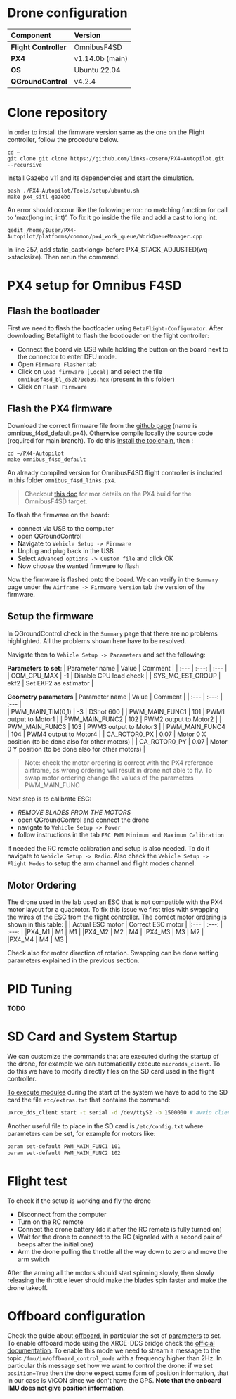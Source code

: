 # Drone configuration
|Component	|Version	|
| :--- 		| :--- 		|
| **Flight Controller** | OmnibusF4SD 	|
| **PX4** 				| v1.14.0b (main)|
| **OS**				| Ubuntu 22.04  |
| **QGroundControl**	| v4.2.4		|

# Clone repository
In order to install the firmware version same as the one on the Flight controller, follow the procedure below.
```
cd ~
git clone git clone https://github.com/links-cosero/PX4-Autopilot.git --recursive
```
<!-- Clean up first the existing version.
```
cd ~/PX4-Autopilot
make clean
make distclean
```
Fetch and checkout then add the modules to match the px4 v1.11 version.
```
git fecth origin release/1.13
git checkout release/1.13
git submodule update --recursive
make distclean
``` -->

Install Gazebo v11 and its dependencies and start the simulation.
```
bash ./PX4-Autopilot/Tools/setup/ubuntu.sh
make px4_sitl gazebo
```

An error should occour like the following error: no matching function for call to ‘max(long int, int)’. To fix it go inside the file and add a cast to long int.
```
gedit /home/$user/PX4-Autopilot/platforms/common/px4_work_queue/WorkQueueManager.cpp 
```
In line 257, add static_cast\<long\> before PX4_STACK_ADJUSTED(wq->stacksize). Then rerun the command.

# PX4 setup for Omnibus F4SD
## Flash the bootloader
First we need to flash the bootloader using `BetaFlight-Configurator`. After downloading Betaflight to flash the bootloader on the flight controller:
- Connect the board via USB while holding the button on the board next to the connector to enter DFU mode. 
- Open `Firmware Flasher` tab
- Click on `Load firmware [Local]` and select the file `omnibusf4sd_bl_d52b70cb39.hex` (present in this folder) 
- Click on `Flash Firmware`

## Flash the PX4 firmware
Download the correct firmware file from the [github page](https://github.com/PX4/PX4-Autopilot/releases) (name is omnibus_f4sd_default.px4). Otherwise compile locally the source code (required for main branch). To do this [install the toolchain](https://docs.px4.io/main/en/dev_setup/dev_env_linux_ubuntu.html), then :
```
cd ~/PX4-Autopilot
make omnibus_f4sd_default
```

An already compiled version for OmnibusF4SD flight controller is included in this folder `omnibus_f4sd_links.px4`.

> Checkout [this doc](./compile_v1.13.md) for mor details on the PX4 build for the OmnibusF4SD target. 

To flash the firmware on the board:
- connect via USB to the computer 
- open QGroundControl
- Navigate to `Vehicle Setup -> Firmware`
- Unplug and plug back in the USB
- Select `Advanced options -> Custom file` and click OK
- Now choose the wanted firmware to flash

Now the firmware is flashed onto the board. We can verify in the `Summary` page under the  `Airframe -> Firmware Version` tab the version of the firmware.

## Setup the firmware
In QGroundControl check in the `Summary` page that there are no problems highlighted. All the problems shown here have to be resolved.

Navigate then to `Vehicle Setup -> Parameters` and set the following:

**Parameters to set**:
| Parameter name 	| Value   	| Comment	|
| :---   			| :---: 	| :---		| 	
| COM_CPU_MAX		| -1	   	| Disable CPU load check 	|
| SYS_MC_EST_GROUP	| ekf2		| Set EKF2 as estimator 	|

**Geometry parameters**
| Parameter name 	| Value   	| Comment	|
| :---   			| :---: 	| :---		| 	
| PWM_MAIN_TIM(0,1)	| -3 	   	| DShot 600 |
| PWM_MAIN_FUNC1	| 101		| PWM1 output to Motor1 |
| PWM_MAIN_FUNC2	| 102		| PWM2 output to Motor2 |
| PWM_MAIN_FUNC3	| 103		| PWM3 output to Motor3 |
| PWM_MAIN_FUNC4	| 104		| PWM4 output to Motor4 |
| CA_ROTOR0_PX		| 0.07		| Motor 0 X position (to be done also for other motors)	|
| CA_ROTOR0_PY		| 0.07		| Motor 0 Y position (to be done also for other motors) |

> Note: check the motor ordering is correct with the PX4 reference airframe, as wrong ordering will result in drone not able to fly.
> To swap motor ordering change the values of the parameters PWM_MAIN_FUNC

Next step is to calibrate ESC: 
- *REMOVE BLADES FROM THE MOTORS*
- open QGroundControl and connect the drone
- navigate to `Vehicle Setup -> Power`
- follow instructions in the tab `ESC PWM Minimum and Maximum Calibration`

If needed the RC remote calibration and setup is also needed. To do it navigate to `Vehicle Setup -> Radio`. Also check the `Vehicle Setup -> Flight Modes` to setup the arm channel and flight modes channel. 

## Motor Ordering
The drone used in the lab used an ESC that is not compatible with the PX4 motor layout for a quadrotor. To fix this issue we first tries with swapping the wires of the ESC from the flight controller. The correct motor ordering is shown in this table:
|       | Actual ESC motor    | Correct ESC motor | 
|:---   | :---:               | :---:               |
|PX4_M1 | M1                  | M1                  |
|PX4_M2 | M2                  | M4                  | 
|PX4_M3 | M3                  | M2                  | 
|PX4_M4 | M4                  | M3                  | 

Check also for motor direction of rotation. Swapping can be done setting parameters explained in the previous section.  

# PID Tuning 
**TODO**

# SD Card and System Startup

We can customize the commands that are executed during the startup of the drone, for example we can automatically execute `microdds_client`. To do this we have to modify directly files on the SD card used in the flight controller. 

[To execute modules](https://docs.px4.io/main/en/concept/system_startup.html) during the start of the system we have to add to the SD card the file `etc/extras.txt` that contains the command:
```bash
uxrce_dds_client start -t serial -d /dev/ttyS2 -b 1500000 # avvio client XRCE per UART con NanoPi
```
Another useful file to place in the SD card is `/etc/config.txt` where parameters can be set, for example for motors like:
```bash
param set-default PWM_MAIN_FUNC1 101
param set-default PWM_MAIN_FUNC2 102
```


# Flight test
To check if the setup is working and fly the drone
- Disconnect from the computer
- Turn on the RC remote
- Connect the drone battery (do it after the RC remote is fully turned on)
- Wait for the drone to connect to the RC (signaled with a second pair of beeps after the initial one)
- Arm the drone pulling the throttle all the way down to zero and move the arm switch

After the arming all the motors should start spinning slowly, then slowly releasing the throttle lever should make the blades spin faster and make the drone takeoff. 

# Offboard configuration
Check the guide about [offboard](../gz_groundtruth/README.md), in particular the set of [parameters](../gz_groundtruth/README.md#parametri-da-impostare-su-px4) to set.  
To enable offboard mode using the XRCE-DDS bridge check the [official documentation](https://docs.px4.io/main/en/flight_modes/offboard.html#offboard-mode). To enable this mode we need to stream a message to the topic `/fmu/in/offboard_control_mode` with a frequency higher than 2Hz. In particular this message set how we want to control the drone: if we set `position=True` then the drone expect some form of position information, that in our case is VICON since we don't have the GPS. **Note that the onboard IMU does not give position information**. 
